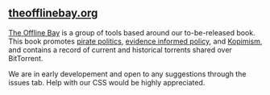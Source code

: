 ## <a href=https://theofflinebay.org>theofflinebay.org</a>

<a href=https://theofflinebay.org>The Offline Bay</a> is a group of tools based around our to-be-released book. This book promotes <a href=https://en.wikipedia.org/wiki/Pirate_Party>pirate politics</a>, 
<a href=https://en.wikipedia.org/wiki/Evidence-based_policy>evidence informed policy</a>, and <a href=https://kopimistsamfundet.se/english>Kopimism</a>, 
and contains a record of current and historical torrents shared over BitTorrent.

We are in early developement and open to any suggestions through the issues tab. Help with our CSS would be highly appreciated.
